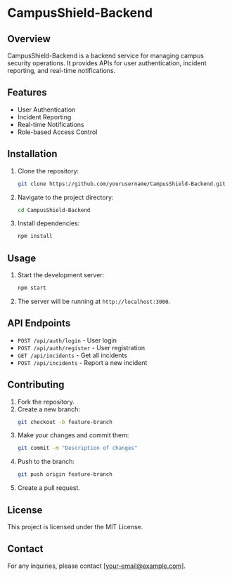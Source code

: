 # CampusShield-Backend

## Overview
CampusShield-Backend is a backend service for managing campus security operations. It provides APIs for user authentication, incident reporting, and real-time notifications.

## Features
- User Authentication
- Incident Reporting
- Real-time Notifications
- Role-based Access Control

## Installation
1. Clone the repository:
    ```bash
    git clone https://github.com/yourusername/CampusShield-Backend.git
    ```
2. Navigate to the project directory:
    ```bash
    cd CampusShield-Backend
    ```
3. Install dependencies:
    ```bash
    npm install
    ```

## Usage
1. Start the development server:
    ```bash
    npm start
    ```
2. The server will be running at `http://localhost:3000`.

## API Endpoints
- `POST /api/auth/login` - User login
- `POST /api/auth/register` - User registration
- `GET /api/incidents` - Get all incidents
- `POST /api/incidents` - Report a new incident

## Contributing
1. Fork the repository.
2. Create a new branch:
    ```bash
    git checkout -b feature-branch
    ```
3. Make your changes and commit them:
    ```bash
    git commit -m "Description of changes"
    ```
4. Push to the branch:
    ```bash
    git push origin feature-branch
    ```
5. Create a pull request.

## License
This project is licensed under the MIT License.

## Contact
For any inquiries, please contact [your-email@example.com].

